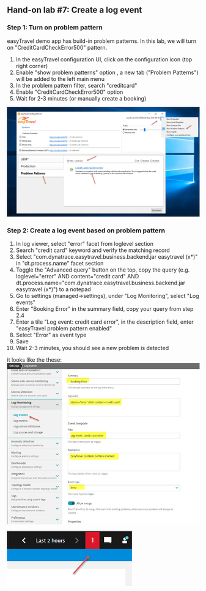 ## Hand-on lab #7: Create a log event

### Step 1: Turn on problem pattern

easyTravel demo app has build-in problem patterns. In this lab, we will turn on "CreditCardCheckError500" pattern.
 
1. In the easyTravel configuration UI, click on the configuration icon (top right corner)
2. Enable "show problem patterns" option , a new tab ("Problem Patterns") will be added to the left main menu
3. In the problem pattern filter, search "creditcard"
4. Enable "CreditCardCheckError500" option
5. Wait for 2-3 minutes (or manually create a booking)

![RDP](../../assets/images/lab07_01.jpg)

### Step 2: Create a log event based on problem pattern

1. In log viewer, select "error" facet from loglevel section
2. Search "credit card" keyword and verify the matching record
3. Select "com.dynatrace.easytravel.business.backend.jar easytravel (x\*)" in "dt.process.name" facet section
4. Toggle the "Advanced query" button on the top, copy the query (e.g. loglevel="error" AND content="credit card" AND dt.process.name="com.dynatrace.easytravel.business.backend.jar easytravel (x\*)") to a notepad
5. Go to settings (managed->settings), under "Log Monitoring", select "Log events"
6. Enter "Booking Error" in the summary field, copy your query from step 2.4
7. Enter a tile "Log event: credit card error", in the description field, enter "easyTravel problem pattern enabled"
8. Select "Error" as event type
9. Save
10. Wait 2-3 minutes, you should see a new problem is detected

it looks like the these:
![RDP](../../assets/images/lab07_02.jpg)

![RDP](../../assets/images/lab07_03.jpg)




